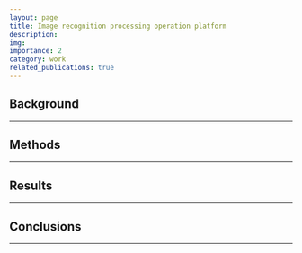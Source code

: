 ```yaml
---
layout: page
title: Image recognition processing operation platform
description: 
img:
importance: 2
category: work
related_publications: true
---
```


## Background

---

## Methods

---


## Results

---



## Conclusions

---
